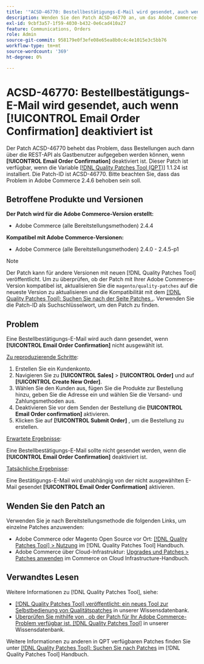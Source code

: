 ```yaml
---
title: '"ACSD-46770: Bestellbestätigungs-E-Mail wird gesendet, auch wenn [!UICONTROL Email Order Confirmation] ist deaktiviert'''
description: Wenden Sie den Patch ACSD-46770 an, um das Adobe Commerce-Problem zu beheben, bei dem Bestellbestätigungs-E-Mails auch dann gesendet werden, wenn [!UICONTROL Email Order Confirmation] nicht ausgewählt ist.
exl-id: 9cbf3a57-1f59-4030-b432-0e6cad410a27
feature: Communications, Orders
role: Admin
source-git-commit: 958179e0f3efe08e65ea8b0c4c4e1015e3c5bb76
workflow-type: tm+mt
source-wordcount: '369'
ht-degree: 0%

---
```


# ACSD-46770: Bestellbestätigungs-E-Mail wird gesendet, auch wenn **[!UICONTROL Email Order Confirmation]** deaktiviert ist

Der Patch ACSD-46770 behebt das Problem, dass Bestellungen auch dann über die REST-API als Gastbenutzer aufgegeben werden können, wenn **[!UICONTROL Email Order Confirmation]** deaktiviert ist. Dieser Patch ist verfügbar, wenn die Variable [[!DNL Quality Patches Tool (QPT)]](/help/announcements/adobe-commerce-announcements/magento-quality-patches-released-new-tool-to-self-serve-quality-patches.md) 1.1.24 ist installiert. Die Patch-ID ist ACSD-46770. Bitte beachten Sie, dass das Problem in Adobe Commerce 2.4.6 behoben sein soll.

## Betroffene Produkte und Versionen

**Der Patch wird für die Adobe Commerce-Version erstellt:**

* Adobe Commerce (alle Bereitstellungsmethoden) 2.4.4

**Kompatibel mit Adobe Commerce-Versionen:**

* Adobe Commerce (alle Bereitstellungsmethoden) 2.4.0 - 2.4.5-p1

>[!NOTE]
>
>Der Patch kann für andere Versionen mit neuen [!DNL Quality Patches Tool] veröffentlicht. Um zu überprüfen, ob der Patch mit Ihrer Adobe Commerce-Version kompatibel ist, aktualisieren Sie die `magento/quality-patches` auf die neueste Version zu aktualisieren und die Kompatibilität mit dem [[!DNL Quality Patches Tool]: Suchen Sie nach der Seite Patches .](https://experienceleague.adobe.com/tools/commerce-quality-patches/index.html). Verwenden Sie die Patch-ID als Suchschlüsselwort, um den Patch zu finden.

## Problem

Eine Bestellbestätigungs-E-Mail wird auch dann gesendet, wenn **[!UICONTROL Email Order Confirmation]** nicht ausgewählt ist.

<u>Zu reproduzierende Schritte</u>:

1. Erstellen Sie ein Kundenkonto.
1. Navigieren Sie zu **[!UICONTROL Sales]** > **[!UICONTROL Order]** und auf  **[!UICONTROL Create New Order]**.
1. Wählen Sie den Kunden aus, fügen Sie die Produkte zur Bestellung hinzu, geben Sie die Adresse ein und wählen Sie die Versand- und Zahlungsmethoden aus.
1. Deaktivieren Sie vor dem Senden der Bestellung die **[!UICONTROL Email Order confirmation]** aktivieren.
1. Klicken Sie auf **[!UICONTROL Submit Order]** , um die Bestellung zu erstellen.

<u>Erwartete Ergebnisse</u>:

Eine Bestellbestätigungs-E-Mail sollte nicht gesendet werden, wenn die **[!UICONTROL Email Order Confirmation]** deaktiviert ist.

<u>Tatsächliche Ergebnisse</u>:

Eine Bestätigungs-E-Mail wird unabhängig von der nicht ausgewählten E-Mail gesendet **[!UICONTROL Email Order Confirmation]** aktivieren.

## Wenden Sie den Patch an

Verwenden Sie je nach Bereitstellungsmethode die folgenden Links, um einzelne Patches anzuwenden:

* Adobe Commerce oder Magento Open Source vor Ort: [[!DNL Quality Patches Tool] > Nutzung](https://experienceleague.adobe.com/docs/commerce-operations/tools/quality-patches-tool/usage.html) im [!DNL Quality Patches Tool] Handbuch.
* Adobe Commerce über Cloud-Infrastruktur: [Upgrades und Patches > Patches anwenden](https://experienceleague.adobe.com/docs/commerce-cloud-service/user-guide/develop/upgrade/apply-patches.html) im Commerce on Cloud Infrastructure-Handbuch.

## Verwandtes Lesen

Weitere Informationen zu [!DNL Quality Patches Tool], siehe:

* [[!DNL Quality Patches Tool] veröffentlicht: ein neues Tool zur Selbstbedienung von Qualitätspatches](/help/announcements/adobe-commerce-announcements/magento-quality-patches-released-new-tool-to-self-serve-quality-patches.md) in unserer Wissensdatenbank.
* [Überprüfen Sie mithilfe von , ob der Patch für Ihr Adobe Commerce-Problem verfügbar ist. [!DNL Quality Patches Tool]](/help/support-tools/patches-available-in-qpt-tool/check-patch-for-magento-issue-with-magento-quality-patches.md) in unserer Wissensdatenbank.

Weitere Informationen zu anderen in QPT verfügbaren Patches finden Sie unter [[!DNL Quality Patches Tool]: Suchen Sie nach Patches](https://experienceleague.adobe.com/tools/commerce-quality-patches/index.html) im [!DNL Quality Patches Tool] Handbuch.

